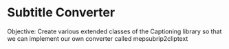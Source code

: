 # Subtitle Converter
Objective: Create various extended classes of the Captioning library so that we can implement our own converter
called mepsubrip2cliptext

